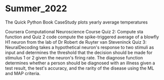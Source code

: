 # Summer_2022
The Quick Python Book
  CaseStudy plots yearly average temperatures

Coursera Computational Neuroscience Course
  Quiz 2: Compute sta function and Quiz 2 code compute the spike-triggered average of a blowfly H1 neuron from the lab of Dr Robert de Ruyter van Steveninck
  Quiz 3: NeuralDecoding takes a hypothetical neuron's response to two stimuli as input and determines the threshold that the decision should be made for stimulus 1 or 2 given the neuron's firing rate. The diagnose function determines whether a person should be diagnosed with an illness given a test result, the test's accuracy, and the rarity of the disease using the ML and MAP criteria.
